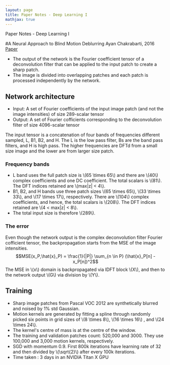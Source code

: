 ```yaml
---
layout: page
title: Paper Notes - Deep Learning I
mathjax: true
---
```

Paper Notes - Deep Learning I

#A Neural Approach to Blind Motion Deblurring
Ayan Chakrabarti, 2016
[Paper](http://arxiv.org/abs/1603.04771)

- The output of the network is the Fourier coefficient tensor of a deconvolution filter that can be applied to the input patch to create a sharp patch.
- The image is divided into overlapping patches and each patch is processed independently by the network.

## Network architecture
- Input: A set of Fourier coefficients of the input image patch  (and not the image intensities) of size 289-scalar tensor
- Output: A set of Fourier cofficients corresponding to the deconvolution filter of size 4096-scalar tensor

The input tensor is a concatenation of four bands of frequencies different sampled, L, B1, B2, and H. The L is the low pass filter, Bs are the band pass filters, and H is high pass. The higher frequencies are DFTd from a small size image and the lower are from larger size patch. 

### Frequency bands
- L band uses the full patch size is \\(65 \times 65\\) and there are \\(40\\) complex coefficients and one DC coefficient. The total scalars is \\(81\\). The DFT indices retained are \\(max|z| < 4\\).
- B1, B2, and H bands use three patch sizes \\(65 \times 65\\), \\(33 \times 33\\), and \\(17 \times 17\\), respectively. There are \\(104\\) complex coefficients, and hence, the total scalars is \\(208\\). The DFT indices retained are \\(4 < max|z| < 8\\).
- The total input size is therefore \\(289\\).

### The error
Even though the network output is the complex deconvolution filter Fourier cofficient tensor, the backpropagation starts from the MSE of the image intensities.
$$MSE(x_P,\hat{x}_P) = \frac{1}{|P|} \sum_{n \in P} (\hat{x}_P[n] - x_P[n])^2$$ 
The MSE in \\(x\\) domain is backpropagated via IDFT block \\(X\\), and then to the network output \\(G\\) via division by \\(Y\\).

## Training
- Sharp image patches from Pascal VOC 2012 are synthetically blurred and noised by 1% std Gaussian.
- Motion kernels are generated by fitting a spline through randomly picked six points in grid sizes of \\(8 \times 8\\), \\(16 \times 16\\) , and \\(24 \times 24\\).
- The kernel's centre of mass is at the centre of the window.
- The training and validation patches count: 520,000 and 3000. They use 100,000 and 3,000 motion kernels, respectively.
- SGD with momentum 0.9. First 800k iterations have learning rate of 32 and then divided by \\(\sqrt{2}\\) after every 100k iterations.
- Time taken : 3 days in an NVIDIA Titan X GPU
